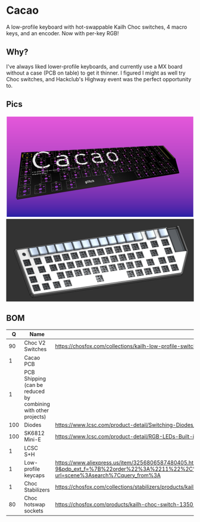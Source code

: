 # Cacao
A low-profile keyboard with hot-swappable Kailh Choc switches, 4 macro keys, and an encoder. Now with per-key RGB!

## Why?
I've always liked lower-profile keyboards, and currently use a MX board without a case (PCB on table) to get it thinner. I figured I might as well try Choc switches, and Hackclub's Highway event was the perfect opportunity to.

## Pics
![pcb](/images/pcb.png)
![case](/images/case.png)

## BOM 
|Q  |Name                                                          |Link                                                                                                                                                                                                                                                                                                                                                                                                                                                                              |Price+ship|Total  |Remaining|
|---|--------------------------------------------------------------|----------------------------------------------------------------------------------------------------------------------------------------------------------------------------------------------------------------------------------------------------------------------------------------------------------------------------------------------------------------------------------------------------------------------------------------------------------------------------------|----------|-------|---------|
|90 |Choc V2 Switches                                              |https://chosfox.com/collections/kailh-low-profile-switch-pg1350/products/chosfox-kailh-elenments-series-low-profile-switches?variant=44635567587522                                                                                                                                                                                                                                                                                                                               |$56.56    |$177.24|-$27.24  |
|1  |Cacao PCB                                                     |                                                                                                                                                                                                                                                                                                                                                                                                                                                                                  |$16.90    |       |         |
|1  |PCB Shipping (can be reduced by combining with other projects)|                                                                                                                                                                                                                                                                                                                                                                                                                                                                                  |$19.76    |       |         |
|100|Diodes                                                        |https://www.lcsc.com/product-detail/Switching-Diodes_LIZ-Elec-CD4148WSP_C109001.html?s_z=n_0805%2520diode                                                                                                                                                                                                                                                                                                                                                                         |$1.20     |       |         |
|100|SK6812 Mini-E                                                 |https://www.lcsc.com/product-detail/RGB-LEDs-Built-in-IC_OPSCO-Optoelectronics-SK6812MINI-E_C5149201.html?s_z=n_sk6812mini-e                                                                                                                                                                                                                                                                                                                                                      |$5.91     |       |         |
|1  |LCSC S+H                                                      |                                                                                                                                                                                                                                                                                                                                                                                                                                                                                  |$10.86    |       |         |
|1  |Low-profile keycaps                                           |https://www.aliexpress.us/item/3256806587480405.html?spm=a2g0o.productlist.main.10.5c4a38aaXW2nwn&algo_pvid=eae2771e-a286-4a4c-b477-8e913c7bdd65&algo_exp_id=eae2771e-a286-4a4c-b477-8e913c7bdd65-9&pdp_ext_f=%7B%22order%22%3A%2211%22%2C%22eval%22%3A%221%22%7D&pdp_npi=4%40dis%21USD%2148.59%2148.39%21%21%21347.59%21346.16%21%402103205217497753134922787edbab%2112000038995731648%21sea%21US%210%21ABX&curPageLogUid=XLuC42fPIwV8&utparam-url=scene%3Asearch%7Cquery_from%3A|$49.45    |       |         |
|1  |Choc Stabilizers                                              |https://chosfox.com/collections/stabilizers/products/kailh-1350-choc-switch-6-25u-stabilizer-set?variant=41790484611266                                                                                                                                                                                                                                                                                                                                                           |$5.00     |       |         |
|80 |Choc hotswap sockets                                          |https://chosfox.com/products/kailh-choc-switch-1350-hot-swap-sockets?variant=42699465621698                                                                                                                                                                                                                                                                                                                                                                                       |$11.60    |       |         |

